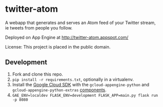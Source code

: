 twitter-atom
=============

A webapp that generates and serves an Atom feed of your Twitter stream, ie
tweets from people you follow.

Deployed on App Engine at http://twitter-atom.appspot.com/

License: This project is placed in the public domain.


Development
---
1. Fork and clone this repo.
1. `pip install -r requirements.txt`, optionally in a virtualenv.
1. Install the [Google Cloud SDK](https://cloud.google.com/sdk/) with the `gcloud-appengine-python` and `gcloud-appengine-python-extras` [components](https://cloud.google.com/sdk/docs/components#additional_components).
1. `GAE_ENV=localdev FLASK_ENV=development FLASK_APP=main.py flask run -p 8080`
